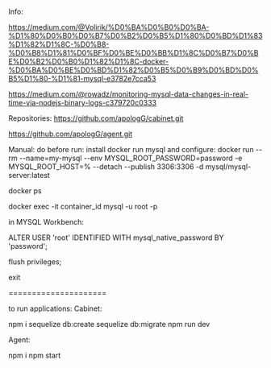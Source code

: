 Info:


https://medium.com/@Volirik/%D0%BA%D0%B0%D0%BA-%D1%80%D0%B0%D0%B7%D0%B2%D0%B5%D1%80%D0%BD%D1%83%D1%82%D1%8C-%D0%B8-%D0%B8%D1%81%D0%BF%D0%BE%D0%BB%D1%8C%D0%B7%D0%BE%D0%B2%D0%B0%D1%82%D1%8C-docker-%D0%BA%D0%BE%D0%BD%D1%82%D0%B5%D0%B9%D0%BD%D0%B5%D1%80-%D1%81-mysql-e3782e7cca53


https://medium.com/@rowadz/monitoring-mysql-data-changes-in-real-time-via-nodejs-binary-logs-c379720c0333


Repositories:
https://github.com/apologG/cabinet.git


https://github.com/apologG/agent.git


Manual:
do before run:
install docker
run mysql and configure:
docker run --rm --name=my-mysql --env  MYSQL_ROOT_PASSWORD=password -e MYSQL_ROOT_HOST=% --detach --publish 3306:3306 -d mysql/mysql-server:latest

docker ps

docker exec -it container_id mysql -u root -p


in MYSQL Workbench:

ALTER USER 'root' IDENTIFIED WITH mysql_native_password BY 'password';

flush privileges;

exit


=====================


to run applications:
Cabinet:


npm i
sequelize db:create
sequelize db:migrate
npm run dev

Agent:


npm i
npm start
